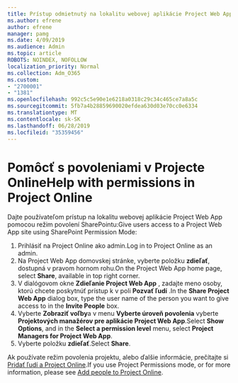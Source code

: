 ```yaml
---
title: Prístup odmietnutý na lokalitu webovej aplikácie Project Web App
ms.author: efrene
author: efrene
manager: pamg
ms.date: 4/09/2019
ms.audience: Admin
ms.topic: article
ROBOTS: NOINDEX, NOFOLLOW
localization_priority: Normal
ms.collection: Adm_O365
ms.custom:
- "2700001"
- "1381"
ms.openlocfilehash: 992c5c5e90e1e6218a0318c29c34c465ce7a8a5c
ms.sourcegitcommit: 5fb7a4b28859690020efdea630d03e70cc0e6334
ms.translationtype: MT
ms.contentlocale: sk-SK
ms.lasthandoff: 06/28/2019
ms.locfileid: "35359456"
---
```

# <a name="help-with-permissions-in-project-online"></a><span data-ttu-id="51e6a-102">Pomôcť s povoleniami v Projecte Online</span><span class="sxs-lookup"><span data-stu-id="51e6a-102">Help with permissions in Project Online</span></span>

<span data-ttu-id="51e6a-103">Dajte používateľom prístup na lokalitu webovej aplikácie Project Web App pomocou režim povolení SharePointu:</span><span class="sxs-lookup"><span data-stu-id="51e6a-103">Give users access to a Project Web App site using SharePoint Permission Mode:</span></span>

1. <span data-ttu-id="51e6a-104">Prihlásiť na Project Online ako admin.</span><span class="sxs-lookup"><span data-stu-id="51e6a-104">Log in to Project Online as an admin.</span></span>
2. <span data-ttu-id="51e6a-105">Na Project Web App domovskej stránke, vyberte položku **zdieľať**, dostupná v pravom hornom rohu.</span><span class="sxs-lookup"><span data-stu-id="51e6a-105">On the Project Web App home page, select **Share**, available in top right corner.</span></span>
3. <span data-ttu-id="51e6a-106">V dialógovom okne **Zdieľanie Project Web App** , zadajte meno osoby, ktorú chcete poskytnúť prístup k v poli **Pozvať ľudí** .</span><span class="sxs-lookup"><span data-stu-id="51e6a-106">In the **Share Project Web App** dialog box, type the user name of the person you want to give access to in the **Invite People** box.</span></span>
4. <span data-ttu-id="51e6a-107">Vyberte **Zobraziť voľby**a v menu **Vyberte úroveň povolenia** vyberte **Projektových manažérov pre aplikácie Project Web App**.</span><span class="sxs-lookup"><span data-stu-id="51e6a-107">Select **Show Options**, and in the **Select a permission level** menu, select **Project Managers for Project Web App**.</span></span>
5. <span data-ttu-id="51e6a-108">Vyberte položku **zdieľať**.</span><span class="sxs-lookup"><span data-stu-id="51e6a-108">Select **Share**.</span></span>

<span data-ttu-id="51e6a-109">Ak používate režim povolenia projektu, alebo ďalšie informácie, prečítajte si [Pridať ľudí a Project Online](https://docs.microsoft.com/projectonline/step-2-add-people-to-project-online).</span><span class="sxs-lookup"><span data-stu-id="51e6a-109">If you use Project Permissions mode, or for more information, please see [Add people to Project Online](https://docs.microsoft.com/projectonline/step-2-add-people-to-project-online).</span></span>
